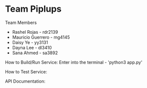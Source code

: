 # Team Piplups
Team Members 
- Rashel Rojas - rdr2139
- Mauricio Guerrero - mg4145
- Daisy Ye - yy3131
- Dayna Lee - dl3410
- Sana Ahmed - sa3892


How to Build/Run Service:
Enter into the terminal - 'python3 app.py'

How to Test Service:

API Documentation:
